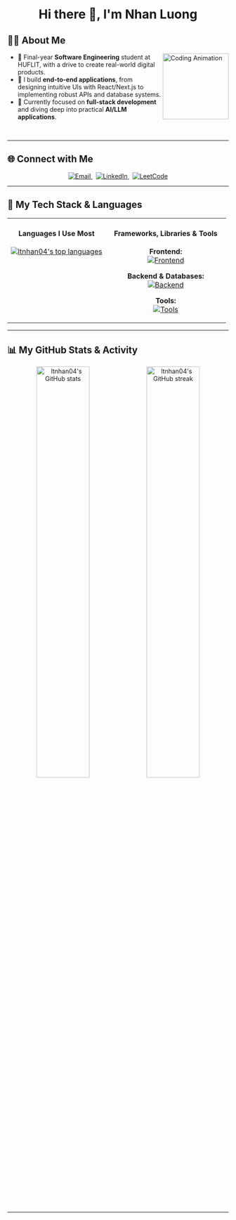 <h1 align="center">Hi there 👋, I'm Nhan Luong</h1>

## 👨‍💻 About Me

<img src="https://media3.giphy.com/media/v1.Y2lkPTc5MGI3NjExZTUzdTg1dGY4anJuNTY1YmZoanU5ZzNuZWd3N20xejNyZHE4ZDgxYyZlcD12MV9pbnRlcm5hbF9naWZfYnlfaWQmY3Q9Zw/YYW0hHizzIOrlhimPG/giphy.gif" alt="Coding Animation" align="right" width="150px" />

- 🐝 Final-year **Software Engineering** student at HUFLIT, with a drive to create real-world digital products.
- 👾 I build **end-to-end applications**, from designing intuitive UIs with React/Next.js to implementing robust APIs and database systems.
- 🧠 Currently focused on **full-stack development** and diving deep into practical **AI/LLM applications**.

<br clear="both"/>

---

## 🌐 Connect with Me
<p align="center">
  <a href="mailto:luongtunhan2004@gmail.com" target="_blank">
    <img src="https://img.shields.io/badge/Email-D14836?style=for-the-badge&logo=gmail&logoColor=white" alt="Email"/>
  </a>
  &nbsp;
  <a href="https://www.linkedin.com/in/ltnhan04/" target="_blank"> 
    <img src="https://img.shields.io/badge/LinkedIn-0077B5?style=for-the-badge&logo=linkedin&logoColor=white" alt="LinkedIn"/>
  </a>
  &nbsp;
  <a href="https://leetcode.com/ltnhan_04" target="_blank">
    <img src="https://img.shields.io/badge/-LeetCode-FFA116?style=for-the-badge&logo=LeetCode&logoColor=black" alt="LeetCode"/>
  </a>
</p>

---

## 🚀 My Tech Stack & Languages

<table align="center" width="100%">
  <tr>
    <td align="center" width="45%" valign="top">
      <h4 align="center">Languages I Use Most</h4>
      <p align="center">
        <a href="https://github.com/anuraghazra/github-readme-stats">
          <img src="https://github-readme-stats.vercel.app/api/top-langs?username=ltnhan04&layout=compact&theme=radical&hide_border=true&langs_count=8" alt="ltnhan04's top languages" />
        </a>
      </p>
    </td>

<td align="center" width="55%" valign="top">
<h4 align="center">Frameworks, Libraries & Tools</h4>

<p align="center">
<strong>Frontend:</strong><br/>
<a href="#"><img src="https://skillicons.dev/icons?i=react,nextjs,redux,tailwindcss,figma" alt="Frontend"/></a>
</p>

<p align="center">
<strong>Backend & Databases:</strong><br/>
<a href="#"><img src="https://skillicons.dev/icons?i=nodejs,express,dotnet,fastapi,mongodb,postgres,redis" alt="Backend"/></a>
</p>

<p align="center">
<strong>Tools:</strong><br/>
<a href="#"><img src="https://skillicons.dev/icons?i=docker,githubactions,nginx,git,postman,bash,ubuntu" alt="Tools"/></a>
</p>
</td>
  </tr>
</table>

---

## 📊 My GitHub Stats & Activity

<p align="center">
  <img align="center" src="https://github-readme-stats.vercel.app/api?username=ltnhan04&show_icons=true&locale=en&theme=radical" alt="ltnhan04's GitHub stats" width="49%"/>
  <img align="center" src="https://github-readme-streak-stats.herokuapp.com/?user=ltnhan04&theme=radical" alt="ltnhan04's GitHub streak" width="49%" />
</p>

---
